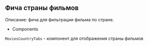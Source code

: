## Фича страны фильмов

Описание: фича для фильтрации фильма по стране.

- Components

`MoviesCountryTabs` - компонент для отображения страны фильмов
